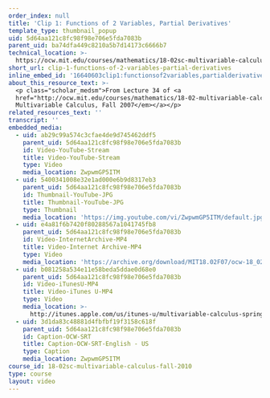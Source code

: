 ```yaml
---
order_index: null
title: 'Clip 1: Functions of 2 Variables, Partial Derivatives'
template_type: thumbnail_popup
uid: 5d64aa121c8fc98f98e706e5fda7083b
parent_uid: ba74dfa449c8210a5b7d14173c6666b7
technical_location: >-
  https://ocw.mit.edu/courses/mathematics/18-02sc-multivariable-calculus-fall-2010/final-exam-1/review/session-100-unit-2-review/clip-1-functions-of-2-variables-partial-derivatives
short_url: clip-1-functions-of-2-variables-partial-derivatives
inline_embed_id: '16640603clip1:functionsof2variables,partialderivatives38653298'
about_this_resource_text: >-
  <p class="scholar_medsm">From Lecture 34 of <a
  href="http://ocw.mit.edu/courses/mathematics/18-02-multivariable-calculus-fall-2007/video-lectures/"><em>18.02
  Multivariable Calculus, Fall 2007</em></a></p>
related_resources_text: ''
transcript: ''
embedded_media:
  - uid: ab29c99a574c3cfae4de9d745462ddf5
    parent_uid: 5d64aa121c8fc98f98e706e5fda7083b
    id: Video-YouTube-Stream
    title: Video-YouTube-Stream
    type: Video
    media_location: ZwpwmGP5ITM
  - uid: 5400341008e32e1ad000e6b9d8317eb3
    parent_uid: 5d64aa121c8fc98f98e706e5fda7083b
    id: Thumbnail-YouTube-JPG
    title: Thumbnail-YouTube-JPG
    type: Thumbnail
    media_location: 'https://img.youtube.com/vi/ZwpwmGP5ITM/default.jpg'
  - uid: e4a81f6b7420f80288567a1041745fb8
    parent_uid: 5d64aa121c8fc98f98e706e5fda7083b
    id: Video-InternetArchive-MP4
    title: Video-Internet Archive-MP4
    type: Video
    media_location: 'https://archive.org/download/MIT18.02F07/ocw-18_02-f07-lec34_300k.mp4'
  - uid: b081258a534e11e58beda5ddae0d68e0
    parent_uid: 5d64aa121c8fc98f98e706e5fda7083b
    id: Video-iTunesU-MP4
    title: Video-iTunes U-MP4
    type: Video
    media_location: >-
      http://itunes.apple.com/us/itunes-u/multivariable-calculus-spring/id354869122
  - uid: 3d1da83c48881d4fbfbf19f3158c618f
    parent_uid: 5d64aa121c8fc98f98e706e5fda7083b
    id: Caption-OCW-SRT
    title: Caption-OCW-SRT-English - US
    type: Caption
    media_location: ZwpwmGP5ITM
course_id: 18-02sc-multivariable-calculus-fall-2010
type: course
layout: video
---
```

